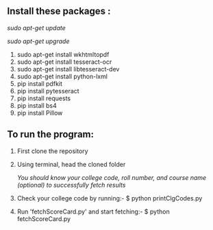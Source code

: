 ## Install these packages : 

_sudo apt-get update_

_sudo apt-get upgrade_

1. sudo apt-get install wkhtmltopdf
2. sudo apt-get install tesseract-ocr
3. sudo apt-get install libtesseract-dev
4. sudo apt-get install python-lxml
5. pip install pdfkit
6. pip install pytesseract
7. pip install requests
8. pip install bs4
9. pip install Pillow

## To run the program:

1. First clone the repository
2. Using terminal, head the cloned folder

   _You should know your college code, roll number, and course name (optional) to successfully fetch results_ 
3. Check your college code by running:- $ python printClgCodes.py
4. Run 'fetchScoreCard.py' and start fetching:- $ python fetchScoreCard.py
